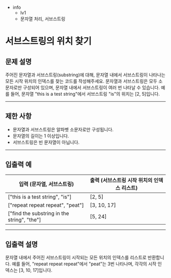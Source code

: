 - info
    - lv1
    - 문자열 처리, 서브스트링

# 서브스트링의 위치 찾기
## 문제 설명
주어진 문자열과 서브스트링(substring)에 대해, 문자열 내에서 서브스트링이 나타나는 모든 시작 위치의 인덱스를 찾는 코드를 작성해주세요. 문자열과 서브스트링은 모두 소문자로만 구성되어 있으며, 문자열 내에서 서브스트링이 여러 번 나타날 수 있습니다. 예를 들어, 문자열 "this is a test string"에서 서브스트링 "is"의 위치는 [2, 5]입니다.

---

## 제한 사항

- 문자열과 서브스트링은 알파벳 소문자로만 구성됩니다.
- 문자열의 길이는 1 이상입니다.
- 서브스트링은 빈 문자열이 아닙니다.

---

## 입출력 예

| 입력 (문자열, 서브스트링) | 출력 (서브스트링 시작 위치의 인덱스 리스트) |
| ------------------------ | ---------------------------------------- |
| ["this is a test string", "is"] | [2, 5] |
| ["repeat repeat repeat", "peat"] | [3, 10, 17] |
| ["find the substring in the string", "the"] | [5, 24] |

---

## 입출력 설명
문자열 내에서 주어진 서브스트링이 시작되는 모든 위치의 인덱스를 리스트로 반환합니다. 예를 들어, "repeat repeat repeat"에서 "peat"는 3번 나타나며, 각각의 시작 인덱스는 [3, 10, 17]입니다.
